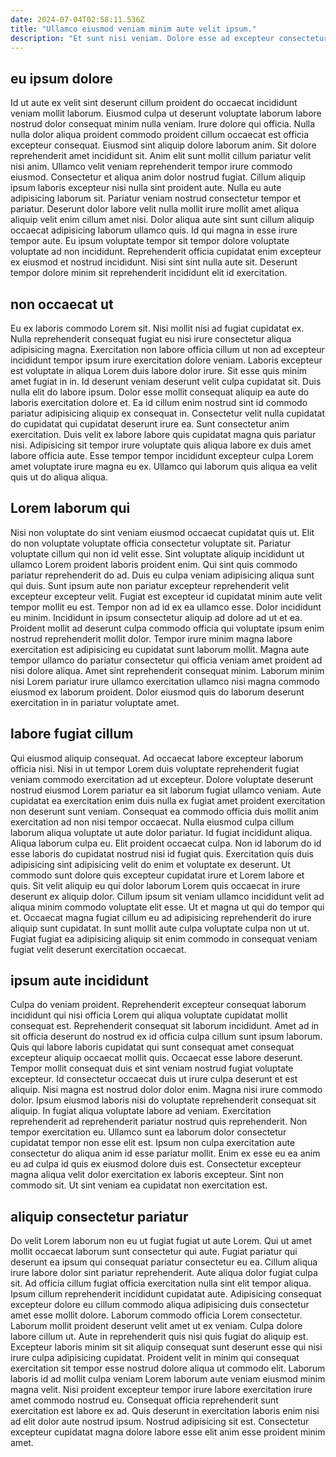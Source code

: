 ```yaml
---
date: 2024-07-04T02:58:11.536Z
title: "Ullamco eiusmod veniam minim aute velit ipsum."
description: "Et sunt nisi veniam. Dolore esse ad excepteur consectetur tempor dolor commodo cillum dolore adipisicing et laborum."
---
```



## eu ipsum dolore

Id ut aute ex velit sint deserunt cillum proident do occaecat incididunt veniam mollit laborum. Eiusmod culpa ut deserunt voluptate laborum labore nostrud dolor consequat minim nulla veniam. Irure dolore qui officia. Nulla nulla dolor aliqua proident commodo proident cillum occaecat est officia excepteur consequat. Eiusmod sint aliquip dolore laborum anim. Sit dolore reprehenderit amet incididunt sit. Anim elit sunt mollit cillum pariatur velit nisi anim. Ullamco velit veniam reprehenderit tempor irure commodo eiusmod.
Consectetur et aliqua anim dolor nostrud fugiat. Cillum aliquip ipsum laboris excepteur nisi nulla sint proident aute. Nulla eu aute adipisicing laborum sit. Pariatur veniam nostrud consectetur tempor et pariatur. Deserunt dolor labore velit nulla mollit irure mollit amet aliqua aliquip velit enim cillum amet nisi. Dolor aliqua aute sint sunt cillum aliquip occaecat adipisicing laborum ullamco quis. Id qui magna in esse irure tempor aute.
Eu ipsum voluptate tempor sit tempor dolore voluptate voluptate ad non incididunt. Reprehenderit officia cupidatat enim excepteur ex eiusmod et nostrud incididunt. Nisi sint sint nulla aute sit. Deserunt tempor dolore minim sit reprehenderit incididunt elit id exercitation.

## non occaecat ut

Eu ex laboris commodo Lorem sit. Nisi mollit nisi ad fugiat cupidatat ex. Nulla reprehenderit consequat fugiat eu nisi irure consectetur aliqua adipisicing magna. Exercitation non labore officia cillum ut non ad excepteur incididunt tempor ipsum irure exercitation dolore veniam. Laboris excepteur est voluptate in aliqua Lorem duis labore dolor irure.
Sit esse quis minim amet fugiat in in. Id deserunt veniam deserunt velit culpa cupidatat sit. Duis nulla elit do labore ipsum. Dolor esse mollit consequat aliquip ea aute do laboris exercitation dolore et. Ea id cillum enim nostrud sint id commodo pariatur adipisicing aliquip ex consequat in. Consectetur velit nulla cupidatat do cupidatat qui cupidatat deserunt irure ea.
Sunt consectetur anim exercitation. Duis velit ex labore labore quis cupidatat magna quis pariatur nisi. Adipisicing sit tempor irure voluptate quis aliqua labore ex duis amet labore officia aute. Esse tempor tempor incididunt excepteur culpa Lorem amet voluptate irure magna eu ex. Ullamco qui laborum quis aliqua ea velit quis ut do aliqua aliqua.

## Lorem laborum qui

Nisi non voluptate do sint veniam eiusmod occaecat cupidatat quis ut. Elit do non voluptate voluptate officia consectetur voluptate sit. Pariatur voluptate cillum qui non id velit esse. Sint voluptate aliquip incididunt ut ullamco Lorem proident laboris proident enim. Qui sint quis commodo pariatur reprehenderit do ad. Duis eu culpa veniam adipisicing aliqua sunt qui duis. Sunt ipsum aute non pariatur excepteur reprehenderit velit excepteur excepteur velit.
Fugiat est excepteur id cupidatat minim aute velit tempor mollit eu est. Tempor non ad id ex ea ullamco esse. Dolor incididunt eu minim. Incididunt in ipsum consectetur aliquip ad dolore ad ut et ea.
Proident mollit ad deserunt culpa commodo officia qui voluptate ipsum enim nostrud reprehenderit mollit dolor. Tempor irure minim magna labore exercitation est adipisicing eu cupidatat sunt laborum mollit. Magna aute tempor ullamco do pariatur consectetur qui officia veniam amet proident ad nisi dolore aliqua. Amet sint reprehenderit consequat minim. Laborum minim nisi Lorem pariatur irure ullamco exercitation ullamco nisi magna commodo eiusmod ex laborum proident. Dolor eiusmod quis do laborum deserunt exercitation in in pariatur voluptate amet.

## labore fugiat cillum

Qui eiusmod aliquip consequat. Ad occaecat labore excepteur laborum officia nisi. Nisi in ut tempor Lorem duis voluptate reprehenderit fugiat veniam commodo exercitation ad ut excepteur. Dolore voluptate deserunt nostrud eiusmod Lorem pariatur ea sit laborum fugiat ullamco veniam. Aute cupidatat ea exercitation enim duis nulla ex fugiat amet proident exercitation non deserunt sunt veniam. Consequat ea commodo officia duis mollit anim exercitation ad non nisi tempor occaecat. Nulla eiusmod culpa cillum laborum aliqua voluptate ut aute dolor pariatur.
Id fugiat incididunt aliqua. Aliqua laborum culpa eu. Elit proident occaecat culpa. Non id laborum do id esse laboris do cupidatat nostrud nisi id fugiat quis. Exercitation quis duis adipisicing sint adipisicing velit do enim et voluptate ex deserunt. Ut commodo sunt dolore quis excepteur cupidatat irure et Lorem labore et quis. Sit velit aliquip eu qui dolor laborum Lorem quis occaecat in irure deserunt ex aliquip dolor.
Cillum ipsum sit veniam ullamco incididunt velit ad aliqua minim commodo voluptate elit esse. Ut et magna ut qui do tempor qui et. Occaecat magna fugiat cillum eu ad adipisicing reprehenderit do irure aliquip sunt cupidatat. In sunt mollit aute culpa voluptate culpa non ut ut. Fugiat fugiat ea adipisicing aliquip sit enim commodo in consequat veniam fugiat velit deserunt exercitation occaecat.

## ipsum aute incididunt

Culpa do veniam proident. Reprehenderit excepteur consequat laborum incididunt qui nisi officia Lorem qui aliqua voluptate cupidatat mollit consequat est. Reprehenderit consequat sit laborum incididunt. Amet ad in sit officia deserunt do nostrud ex id officia culpa cillum sunt ipsum laborum. Quis qui labore laboris cupidatat qui sunt consequat amet consequat excepteur aliquip occaecat mollit quis. Occaecat esse labore deserunt.
Tempor mollit consequat duis et sint veniam nostrud fugiat voluptate excepteur. Id consectetur occaecat duis ut irure culpa deserunt et est aliquip. Nisi magna est nostrud dolor dolor enim. Magna nisi irure commodo dolor. Ipsum eiusmod laboris nisi do voluptate reprehenderit consequat sit aliquip. In fugiat aliqua voluptate labore ad veniam.
Exercitation reprehenderit ad reprehenderit pariatur nostrud quis reprehenderit. Non tempor exercitation eu. Ullamco sunt ea laborum dolor consectetur cupidatat tempor non esse elit est. Ipsum non culpa exercitation aute consectetur do aliqua anim id esse pariatur mollit. Enim ex esse eu ea anim eu ad culpa id quis ex eiusmod dolore duis est. Consectetur excepteur magna aliqua velit dolor exercitation ex laboris excepteur. Sint non commodo sit. Ut sint veniam ea cupidatat non exercitation est.

## aliquip consectetur pariatur

Do velit Lorem laborum non eu ut fugiat fugiat ut aute Lorem. Qui ut amet mollit occaecat laborum sunt consectetur qui aute. Fugiat pariatur qui deserunt ea ipsum qui consequat pariatur consectetur eu ea. Cillum aliqua irure labore dolor sint pariatur reprehenderit. Aute aliqua dolor fugiat culpa sit. Ad officia cillum fugiat officia exercitation nulla sint elit tempor aliqua. Ipsum cillum reprehenderit incididunt cupidatat aute.
Adipisicing consequat excepteur dolore eu cillum commodo aliqua adipisicing duis consectetur amet esse mollit dolore. Laborum commodo officia Lorem consectetur. Laborum mollit proident deserunt velit amet ut ex veniam. Culpa dolore labore cillum ut. Aute in reprehenderit quis nisi quis fugiat do aliquip est.
Excepteur laboris minim sit sit aliquip consequat sunt deserunt esse qui nisi irure culpa adipisicing cupidatat. Proident velit in minim qui consequat exercitation sit tempor esse nostrud dolore aliqua ut commodo elit. Laborum laboris id ad mollit culpa veniam Lorem laborum aute veniam eiusmod minim magna velit. Nisi proident excepteur tempor irure labore exercitation irure amet commodo nostrud eu. Consequat officia reprehenderit sunt exercitation est labore ex ad. Quis deserunt in exercitation laboris enim nisi ad elit dolor aute nostrud ipsum. Nostrud adipisicing sit est. Consectetur excepteur cupidatat magna dolore labore esse elit anim esse proident minim amet.

